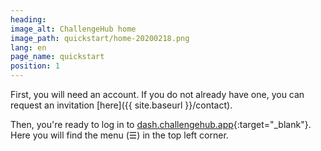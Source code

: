 ```yaml
---
heading:
image_alt: ChallengeHub home
image_path: quickstart/home-20200218.png
lang: en
page_name: quickstart
position: 1
---
```


First, you will need an account. If you do not already have one, you can request an invitation [here]({{ site.baseurl }}/contact).

Then, you're ready to log in to [dash.challengehub.app](https://dash.challengehub.app){:target="_blank"}. Here you will find the menu (&#x2630;) in the top left corner.
